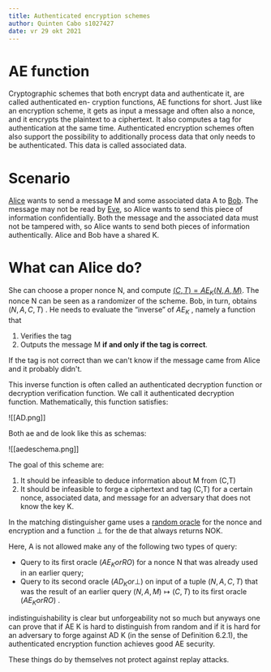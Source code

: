 ```yaml
---
title: Authenticated encryption schemes  
author: Quinten Cabo s1027427
date: vr 29 okt 2021
---
```

# AE function 

Cryptographic schemes that both encrypt data and authenticate it, are called authenticated en- cryption functions, AE functions for short. Just like an encryption scheme, it gets as input a message and often also a nonce, and it encrypts the plaintext to a ciphertext. It also computes a tag for authentication at the same time. Authenticated encryption schemes often also support the possibility to additionally process data that only needs to be authenticated. This data is called associated data.

# Scenario
[Alice](people.md) wants to send a message M and some associated data A to [Bob](people.md). The message may not be read by [Eve](people.md), so Alice wants to send this piece of information confidentially. Both the message and the associated data must not be tampered with, so Alice wants to send both pieces of information authentically. Alice and Bob have a shared K.    

# What can Alice do?
She can choose a proper nonce N, and compute [$(C, T) = AE_K(N, A, M)$](letters.md). The nonce N can be seen as a randomizer of the scheme. Bob, in turn, obtains $(N, A, C, T)$ . He needs to evaluate the “inverse” of $AE_K$ , namely a function that 

1. Verifies the tag
2. Outputs the message M **if and only if the tag is correct**. 

If the tag is not correct than we can't know if the message came from Alice and it probably didn't. 

This inverse function is often called an authenticated decryption function or decryption verification function. We call it authenticated decryption function. Mathematically, this function satisfies:  

![[AD.png]]

Both ae and de look like this as schemas:
 
![[aedeschema.png]]

The goal of this scheme are:
1. It should be infeasible to deduce information about M from (C,T) 
2. It should be infeasible to forge a ciphertext and tag (C,T) for a certain nonce, associated data, and message for an adversary that does not know the key K.

In the matching distinguisher game uses a [random oracle](randomoracle.md) for the nonce and encryption and a function ⊥ for the de that always returns NOK. 

Here, A is not allowed make any of the following two types of query:
- Query to its first oracle $(AE_K or RO)$ for a nonce N that was already used in an earlier query;
- Query to its second oracle $(AD_K or ⊥)$ on input of a tuple $(N, A, C, T )$ that was the result of an earlier query $(N, A, M ) \mapsto (C,T)$ to its first oracle $(AE_K or RO)$ .

indistinguishability is clear but unforgeability not so much but anyways one can prove that if AE K is hard to distinguish from random and if it is hard for an adversary to forge against AD K (in the sense of Definition 6.2.1), the authenticated encryption function achieves good AE security.        

These things do by themselves not protect against replay attacks.